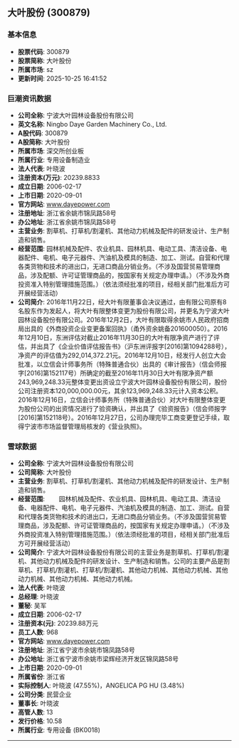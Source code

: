 ## 大叶股份 (300879)

### 基本信息

- **股票代码**: 300879
- **股票简称**: 大叶股份
- **所属市场**: sz
- **更新时间**: 2025-10-25 16:41:52

### 巨潮资讯数据

- **公司全称**: 宁波大叶园林设备股份有限公司
- **英文名称**: Ningbo Daye Garden Machinery Co., Ltd.
- **A股代码**: 300879
- **A股简称**: 大叶股份
- **所属市场**: 深交所创业板
- **所属行业**: 专用设备制造业
- **法人代表**: 叶晓波
- **注册资本(万元)**: 20239.8833
- **成立日期**: 2006-02-17
- **上市日期**: 2020-09-01
- **官方网站**: www.dayepower.com
- **注册地址**: 浙江省余姚市锦凤路58号
- **办公地址**: 浙江省余姚市锦凤路58号
- **主营业务**: 割草机、打草机/割灌机、其他动力机械及配件的研发设计、生产制造和销售。
- **经营范围**: 园林机械及配件、农业机具、园林机具、电动工具、清洁设备、电器配件、电机、电子元器件、汽油机及模具的制造、加工、测试。自营和代理各类货物和技术的进出口，无进口商品分销业务。（不涉及国营贸易管理商品，涉及配额、许可证管理商品的，按国家有关规定办理申请。）（不涉及外商投资准入特别管理措施范围。）（依法须经批准的项目，经相关部门批准后方可开展经营活动）
- **公司简介**: 2016年11月22日，经大叶有限董事会决议通过，由有限公司原有8名股东作为发起人，将大叶有限整体变更为股份有限公司，并更名为宁波大叶园林设备股份有限公司。2016年12月2日，大叶有限取得余姚市人民政府招商局出具的《外商投资企业变更备案回执》（甬外资余姚备201600050）。2016年12月10日，东洲评估对截止2016年11月30日的大叶有限净资产进行了评估，并出具了《企业价值评估报告书》（沪东洲评报字[2016]第1094288号），净资产的评估值为292,014,372.21元。2016年12月10日，经发行人创立大会批准，以立信会计师事务所（特殊普通合伙）出具的《审计报告》（信会师报字[2016]第152117号）所确定的截至2016年11月30日大叶有限净资产额243,969,248.33元整体变更出资设立宁波大叶园林设备股份有限公司，股份公司注册资本120,000,000.00元，其余123,969,248.33元计入资本公积。2016年12月16日，立信会计师事务所（特殊普通合伙）对大叶有限整体变更为股份公司的出资情况进行了验资确认，并出具了《验资报告》（信会师报字[2016]第152118号）。2016年12月27日，公司办理完毕工商变更登记手续，取得宁波市市场监督管理局核发的《营业执照》。

### 雪球数据

- **公司全称**: 宁波大叶园林设备股份有限公司
- **公司简称**: 大叶股份
- **主营业务**: 割草机、打草机/割灌机、其他动力机械及配件的研发设计、生产制造和销售。
- **经营范围**: 　　园林机械及配件、农业机具、园林机具、电动工具、清洁设备、电器配件、电机、电子元器件、汽油机及模具的制造、加工、测试。自营和代理各类货物和技术的进出口，无进口商品分销业务。（不涉及国营贸易管理商品，涉及配额、许可证管理商品的，按国家有关规定办理申请。）（不涉及外商投资准入特别管理措施范围。）（依法须经批准的项目，经相关部门批准后方可开展经营活动）
- **公司简介**: 宁波大叶园林设备股份有限公司的主营业务是割草机、打草机/割灌机、其他动力机械及配件的研发设计、生产制造和销售。公司的主要产品是割草机、打草机/割灌机、打草机/割灌机、其他动力机械、其他动力机械、其他动力机械、其他动力机械、其他动力机械。
- **法人代表**: 叶晓波
- **总经理**: 叶晓波
- **董秘**: 吴军
- **成立日期**: 2006-02-17
- **注册资本(元)**: 20239.88万元
- **员工人数**: 968
- **官方网站**: www.dayepower.com
- **注册地址**: 浙江省宁波市余姚市锦凤路58号
- **办公地址**: 浙江省宁波市余姚市梁辉经济开发区锦凤路58号
- **上市日期**: 2020-09-01
- **所属省份**: 浙江省
- **实际控制人**: 叶晓波 (47.55%)，ANGELICA PG HU (3.48%)
- **公司分类**: 民营企业
- **董事长**: 叶晓波
- **高管人数**: 13
- **发行价格**: 10.58
- **所属行业**: 专用设备 (BK0018)

---